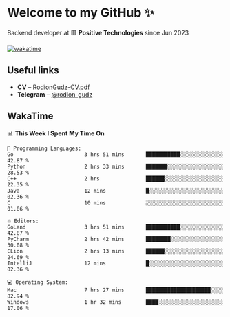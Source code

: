 # Welcome to my GitHub ✨

Backend developer at 🟥 **Positive Technologies** since Jun 2023

[![wakatime](https://wakatime.com/badge/user/f84f6fea-179f-4f5d-a4f0-4e45b7070455.svg)](https://wakatime.com/@f84f6fea-179f-4f5d-a4f0-4e45b7070455)  

  
## Useful links
- **CV** – [RodionGudz-CV.pdf](https://github.com/rodion-gudz/rodion-gudz/files/12843067/RodionGudz-CV.pdf)
- **Telegram** – [@rodion_gudz](https://t.me/rodion_gudz)

## WakaTime

<!--START_SECTION:waka-->
📊 **This Week I Spent My Time On** 

```text
💬 Programming Languages: 
Go                       3 hrs 51 mins       ███████████░░░░░░░░░░░░░░   42.87 % 
Python                   2 hrs 33 mins       ███████░░░░░░░░░░░░░░░░░░   28.53 % 
C++                      2 hrs               ██████░░░░░░░░░░░░░░░░░░░   22.35 % 
Java                     12 mins             █░░░░░░░░░░░░░░░░░░░░░░░░   02.36 % 
C                        10 mins             ░░░░░░░░░░░░░░░░░░░░░░░░░   01.86 % 

🔥 Editors: 
GoLand                   3 hrs 51 mins       ███████████░░░░░░░░░░░░░░   42.87 % 
PyCharm                  2 hrs 42 mins       ████████░░░░░░░░░░░░░░░░░   30.08 % 
CLion                    2 hrs 13 mins       ██████░░░░░░░░░░░░░░░░░░░   24.69 % 
IntelliJ                 12 mins             █░░░░░░░░░░░░░░░░░░░░░░░░   02.36 % 

💻 Operating System: 
Mac                      7 hrs 27 mins       █████████████████████░░░░   82.94 % 
Windows                  1 hr 32 mins        ████░░░░░░░░░░░░░░░░░░░░░   17.06 % 
```


<!--END_SECTION:waka-->
